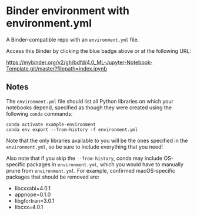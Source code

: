 # Binder environment with environment.yml

A Binder-compatible repo with an `environment.yml` file.

Access this Binder by clicking the blue badge above or at the following URL:

https://mybinder.org/v2/gh/bdfd/4.0_ML-Jupyter-Notebook-Template.git/master?filepath=index.ipynb

## Notes

The `environment.yml` file should list all Python libraries on which your notebooks
depend, specified as though they were created using the following `conda` commands:

```
conda activate example-environment
conda env export --from-history -f environment.yml
```

Note that the only libraries available to you will be the ones specified in
the `environment.yml`, so be sure to include everything that you need!

Also note that if you skip the `--from-history`, conda may include OS-specific
packages in `environment.yml`, which you would have to manually prune from
`environment.yml`. For example, confirmed macOS-specific packages that should
be removed are:

- libcxxabi=4.0.1
- appnope=0.1.0
- libgfortran=3.0.1
- libcxx=4.0.1
